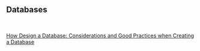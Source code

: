 
## Databases  
<br />

[How Design a Database: Considerations and Good Practices when Creating a Database](./databases/how-to-design-a-database.md) <br /><br />       
    


